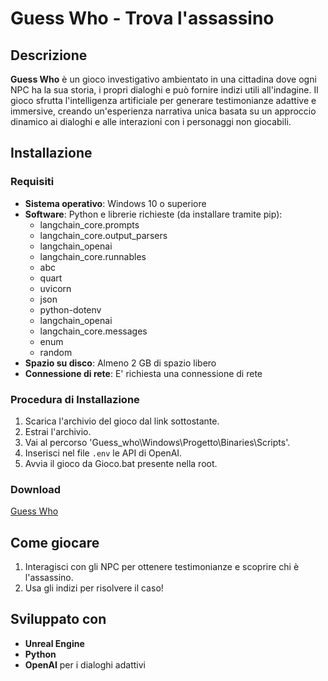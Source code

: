 # Guess Who - Trova l'assassino

## Descrizione
**Guess Who** è un gioco investigativo ambientato in una cittadina dove ogni NPC ha la sua storia, i propri dialoghi e può fornire indizi utili all'indagine. Il gioco sfrutta l'intelligenza artificiale per generare testimonianze adattive e immersive, creando un'esperienza narrativa unica basata su un approccio dinamico ai dialoghi e alle interazioni con i personaggi non giocabili.

## Installazione
### Requisiti
- **Sistema operativo**: Windows 10 o superiore
- **Software**: Python e librerie richieste (da installare tramite pip):
    - langchain_core.prompts
    - langchain_core.output_parsers
    - langchain_openai
    - langchain_core.runnables
    - abc
    - quart
    - uvicorn
    - json
    - python-dotenv
    - langchain_openai
    - langchain_core.messages
    - enum
    - random
- **Spazio su disco**: Almeno 2 GB di spazio libero
- **Connessione di rete**: E' richiesta una connessione di rete

### Procedura di Installazione
1. Scarica l'archivio del gioco dal link sottostante.
2. Estrai l'archivio.
3. Vai al percorso 'Guess_who\Windows\Progetto\Binaries\Scripts'.
4. Inserisci nel file `.env` le API di OpenAI.
5. Avvia il gioco da Gioco.bat presente nella root.

### Download
[Guess Who](https://www.mediafire.com/file/653s0b8hsrbwif3/Guess_who.rar/file)

## Come giocare
1. Interagisci con gli NPC per ottenere testimonianze e scoprire chi è l'assassino.
2. Usa gli indizi per risolvere il caso!

## Sviluppato con
- **Unreal Engine**
- **Python**
- **OpenAI** per i dialoghi adattivi
